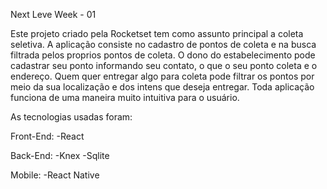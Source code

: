 Next Leve Week - 01

Este projeto criado pela Rocketset tem como assunto principal a coleta seletiva. A aplicação consiste no cadastro de pontos de
coleta e na busca filtrada pelos proprios pontos de coleta. O dono do estabelecimento pode cadastrar seu ponto informando 
seu contato, o que o seu ponto coleta e o endereço. Quem quer entregar algo para coleta pode filtrar os pontos por meio
da sua localização e dos intens que deseja entregar. Toda aplicação funciona de uma maneira muito intuitiva para o usuário.

As tecnologias usadas foram:

Front-End:
  -React

Back-End:
  -Knex
  -Sqlite
  
Mobile:
  -React Native
  
